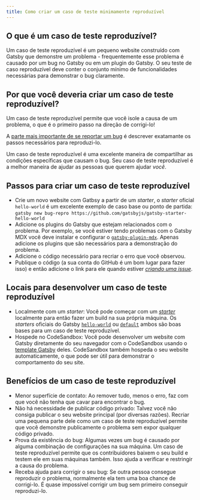 ```yaml
---
title: Como criar um caso de teste minimamente reproduzível
---
```


## O que é um caso de teste reproduzível?

Um caso de teste reproduzível é um pequeno website construído com Gatsby que demonstre um problema - frequentemente esse problema é causado por um bug no Gatsby ou em um plugin do Gatsby. O seu teste de caso reproduzível deve conter o conjunto mínimo de funcionalidades necessárias para demonstrar o bug claramente.

## Por que você deveria criar um caso de teste reproduzível?

Um caso de teste reproduzível permite que você isole a causa de um problema, o que é o primeiro passo na direção de corrigi-lo!

A [parte mais importante de se reportar um bug](https://developer.mozilla.org/en-US/docs/Mozilla/QA/Bug_writing_guidelines#Writing_precise_steps_to_reproduce) é descrever exatamante os passos necessários para reproduzi-lo.

Um caso de teste reproduzível é uma excelente maneira de compartilhar as condições específicas que causam o bug. Seu caso de teste reproduzível é a melhor maneira de ajudar as pessoas que querem ajudar _você_.

## Passos para criar um caso de teste reproduzível

- Crie um novo website com Gatbsy a partir de um _starter_, o _starter_ oficial `hello-world`  é um excelente exemplo de caso base ou ponto de partida: `gatsby new bug-repro https://github.com/gatsbyjs/gatsby-starter-hello-world`
- Adicione os plugins do Gatsby que estejam relacionados com o problema. Por exemplo, se você estiver tendo problemas com o Gatsby MDX você deve instalar e configurar o [`gatsby-plugin-mdx`](https://www.gatsbyjs.org/packages/gatsby-plugin-mdx/). Apenas adicione os plugins que são necessários para a demonstração do problema.
- Adicione o código necessário para recriar o erro que você observou.
- Publique o código (a sua conta do GitHub é um bom lugar para fazer isso) e então adicione o link para ele quando estiver [_criando uma issue_](/contributing/how-to-file-an-issue/).

## Locais para desenvolver um caso de teste reproduzível

- Localmente com um _starter_: Você pode começar com um [_starter_](/docs/starters) localmente para então fazer um build na sua própria máquina. Os _starters_ oficiais do Gatsby [`hello-world`](https://github.com/gatsbyjs/gatsby/tree/master/starters/hello-world) ou [`default`](https://github.com/gatsbyjs/gatsby-starter-default) ambos são boas bases para um caso de teste reproduzível.
- Hospede no CodeSandbox: Você pode desenvolver um website com Gatsby diretamente do seu navegador com o CodeSandbox usando o [template Gatsby](https://codesandbox.io/s/github/gatsbyjs/gatsby-starter-default) deles. CodeSandbox também hospeda o seu website automaticamente, o que pode ser útil para demonstrar o comportamento do seu site.

## Benefícios de um caso de teste reproduzível

- Menor superfície de contato: Ao remover tudo, menos o erro, faz com que você não tenha que cavar para encontrar o bug.
- Não há necessidade de publicar código privado: Talvez você não consiga publicar o seu website principal (por diversas razões). Recriar uma pequena parte dele como um caso de teste reproduzível permite que você demonstre publicamente o problema sem expor qualquer código privado.
- Prova da existência do bug: Algumas vezes um bug é causado por alguma combinação de configurações na sua máquina. Um caso de teste reproduzível permite que os contribuidores baixem o seu build e testem ele em suas máquinas também. Isso ajuda a verificar e restringir a causa do problema.
- Receba ajuda para corrigir o seu bug: Se outra pessoa consegue reproduzir o problema, normalmente ela tem uma boa chance de corrigi-lo. É quase impossível corrigir um bug sem primeiro conseguir reproduzi-lo.
